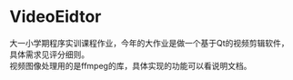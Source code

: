 # VideoEidtor
大一小学期程序实训课程作业，今年的大作业是做一个基于Qt的视频剪辑软件，具体需求见评分细则。<br>
视频图像处理用的是ffmpeg的库，具体实现的功能可以看说明文档。<br>

